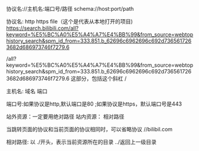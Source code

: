 

协议名://主机名:端口号/路径
schema://host:port/path



协议名:  http https   file（这个是代表从本地打开的项目)
https://search.bilibili.com/all?keyword=%E5%BC%A0%E5%A4%A7%E4%BB%99&from_source=webtophistory_search&spm_id_from=333.851.b_62696c6962696c692d7365617263682d686973746f7279.6

/all?keyword=%E5%BC%A0%E5%A4%A7%E4%BB%99&from_source=webtophistory_search&spm_id_from=333.851.b_62696c6962696c692d7365617263682d686973746f7279.6
这部分，包括这个斜杠 / 


主机名: 域名 端口

端口号:如果协议是http,默认端口是80 ;如果协议是https，默认端口号是443



站外资源：一定要用绝对路径
站内资源： 相对路径


当跳转页面的协议和当前页面的协议相同时，可以省略协议  //bilibil.com

相对路径:      以 ./开头，表示当前资源所在的目录
                ../返回上一级目录